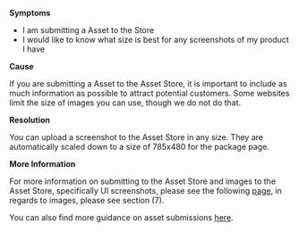 
        

**<span class="wysiwyg-underline">Symptoms</span>** 

*   I am submitting a Asset to the Store
*   I would like to know what size is best for any screenshots of my product I have

**<span class="wysiwyg-underline">Cause</span>**  

If you are submitting a Asset to the Asset Store, it is important to include as much information as possible to attract potential customers. Some websites limit the size of images you can use, though we do not do that.

**<span class="wysiwyg-underline">Resolution</span>** 

You can upload a screenshot to the Asset Store in any size. They are automatically scaled down to a size of 785x480 for the package page.

**<span class="wysiwyg-underline">More Information</span>** 

For more information on submitting to the Asset Store and images to the Asset Store, specifically UI screenshots, please see the following [page](https://unity3d.com/asset-store/sell-assets/submission-guidelines), in regards to images, please see section (7). 

You can also find more guidance on asset submissions [here](https://www.assetstore.unity3d.com/docs/Asset_Store_Promotional_Asset_Guidelines_1.0.pdf).

      